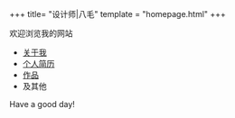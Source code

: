 +++
title= "设计师|八毛"
template = "homepage.html"
+++

欢迎浏览我的网站

* [关于我](./about)
* [个人简历](./cv/resume.pdf)
* [作品](./projects)
* 及其他

Have a good day!
